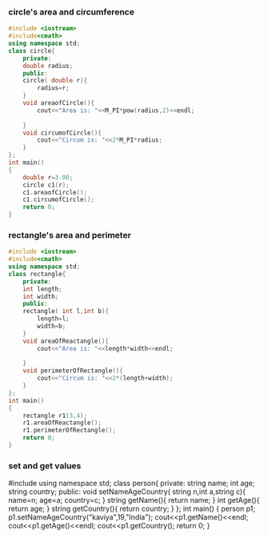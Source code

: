 ### circle's area and circumference
```cpp
#include <iostream>
#include<cmath>
using namespace std;
class circle{
    private:
    double radius;
    public:
    circle( double r){
        radius=r;
    }
    void areaofCircle(){
        cout<<"Area is: "<<M_PI*pow(radius,2)<<endl;
        
    }
    void circumofCircle(){
        cout<<"Circum is: "<<2*M_PI*radius;
    }
};
int main()
{
    double r=3.00;
    circle c1(r);
    c1.areaofCircle();
    c1.circumofCircle();
    return 0;
}
```
### rectangle's area and perimeter
```cpp
#include <iostream>
#include<cmath>
using namespace std;
class rectangle{
    private:
    int length;
    int width;
    public:
    rectangle( int l,int b){
        length=l;
        width=b;
    }
    void areaOfReactangle(){
        cout<<"Area is: "<<length*width<<endl;
        
    }
    void perimeterOfRectangle(){
        cout<<"Circum is: "<<2*(length+width);
    }
};
int main()
{
    rectangle r1(3,4);
    r1.areaOfReactangle();
    r1.perimeterOfRectangle();
    return 0;
}
```
### set and get values
#include <iostream>
using namespace std;
class person{
    private:
    string name;
    int age;
    string country;
    public:
    void setNameAgeCountry( string n,int a,string c){
        name=n;
        age=a;
        country=c;
    }
    string getName(){
        return name;
    }
    int getAge(){
        return age;
    }
    string getCountry(){
        return country;
    }
};
int main()
{
    person p1;
    p1.setNameAgeCountry("kaviya",19,"India");
    cout<<p1.getName()<<endl;
    cout<<p1.getAge()<<endl;
    cout<<p1.getCountry();
    return 0;
}
```
